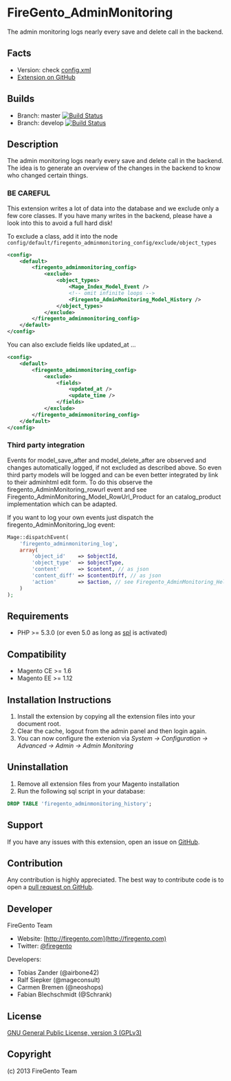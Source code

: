 FireGento_AdminMonitoring
=========================

The admin monitoring logs nearly every save and delete call in the backend.

Facts
-----
- Version: check [config.xml](https://github.com/firegento/firegento-adminmonitoring/blob/master/src/app/code/community/FireGento/AdminMonitoring/etc/config.xml)
- [Extension on GitHub](https://github.com/firegento/firegento-adminmonitoring/)

Builds
------
- Branch: master [![Build Status](https://travis-ci.org/firegento/firegento-adminmonitoring.png?branch=master)](https://travis-ci.org/firegento/firegento-adminmonitoring)
- Branch: develop [![Build Status](https://travis-ci.org/firegento/firegento-adminmonitoring.png?branch=develop)](https://travis-ci.org/firegento/firegento-adminmonitoring)

Description
-----------
The admin monitoring logs nearly every save and delete call in the backend. The idea is to generate an overview of the changes in the backend to know who changed certain things.

### BE CAREFUL
This extension writes a lot of data into the database and we exclude only a few core classes. If you have many writes in the backend, please have a look into this to avoid a full hard disk!

To exclude a class, add it into the node `config/default/firegento_adminmonitoring_config/exclude/object_types`

```xml
<config>
    <default>
        <firegento_adminmonitoring_config>
            <exclude>
                <object_types>
                    <Mage_Index_Model_Event />
                    <!-- omit infinite loops -->
                    <Firegento_AdminMonitoring_Model_History />
                </object_types>
            </exclude>
        </firegento_adminmonitoring_config>
    </default>
</config>
```

You can also exclude fields like updated_at ...

```xml
<config>
    <default>
        <firegento_adminmonitoring_config>
            <exclude>
                <fields>
                    <updated_at />
                    <update_time />
                </fields>
            </exclude>
        </firegento_adminmonitoring_config>
    </default>
</config>
```

### Third party integration

Events for model_save_after and model_delete_after are observed and changes automatically logged, if not excluded as described above.
So even third party models will be logged and can be even better integrated by link to their adminhtml edit form.
To do this observe the firegento_AdminMonitoring_rowurl event and see Firegento_AdminMonitoring_Model_RowUrl_Product for an catalog_product implementation which can be adapted.

If you want to log your own events just dispatch the firegento_AdminMonitoring_log event:

```php
Mage::dispatchEvent(
    'firegento_adminmonitoring_log',
    array(
        'object_id'    => $objectId,
        'object_type'  => $objectType,
        'content'      => $content, // as json
        'content_diff' => $contentDiff, // as json
        'action'       => $action, // see Firegento_AdminMonitoring_Helper_Data for possible ACTION constants
    )
);
```

Requirements
------------
- PHP >= 5.3.0 (or even 5.0 as long as [spl](http://www.php.net/manual/en/book.spl.php) is activated)

Compatibility
-------------
- Magento CE >= 1.6
- Magento EE >= 1.12

Installation Instructions
-------------------------
1. Install the extension by copying all the extension files into your document root.
2. Clear the cache, logout from the admin panel and then login again.
3. You can now configure the extenion via *System -> Configuration -> Advanced -> Admin -> Admin Monitoring*

Uninstallation
--------------
1. Remove all extension files from your Magento installation
2. Run the following sql script in your database:

```sql
DROP TABLE 'firegento_adminmonitoring_history';
```

Support
-------
If you have any issues with this extension, open an issue on [GitHub](https://github.com/firegento/firegento-adminmonitoring/issues).

Contribution
------------
Any contribution is highly appreciated. The best way to contribute code is to open a [pull request on GitHub](https://help.github.com/articles/using-pull-requests).

Developer
---------
FireGento Team
* Website: [http://firegento.com](http://firegento.com)
* Twitter: [@firegento](https://twitter.com/firegento)

Developers:
* Tobias Zander (@airbone42)
* Ralf Siepker (@mageconsult)
* Carmen Bremen (@neoshops)
* Fabian Blechschmidt (@Schrank)

License
-------
[GNU General Public License, version 3 (GPLv3)](http://opensource.org/licenses/gpl-3.0)

Copyright
---------
(c) 2013 FireGento Team
